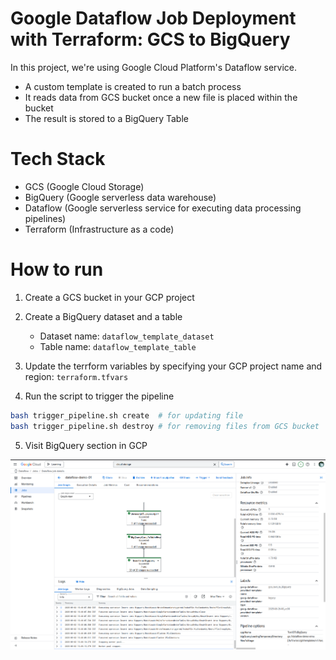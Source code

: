 # Google Dataflow Job Deployment with Terraform: GCS to BigQuery

In this project, we're using Google Cloud Platform's Dataflow service. 

- A custom template is created to run a batch process
- It reads data from GCS bucket once a new file is placed within the bucket
- The result is stored to a BigQuery Table

# Tech Stack

- GCS (Google Cloud Storage)
- BigQuery (Google serverless data warehouse)
- Dataflow (Google serverless service for executing data processing pipelines)
- Terraform (Infrastructure as a code)

# How to run

1. Create a GCS bucket in your GCP project
2. Create a BigQuery dataset and a table
    - Dataset name: `dataflow_template_dataset`
    - Table name: `dataflow_template_table`

3. Update the terrform variables by specifying your GCP project name and region: `terraform.tfvars`
4. Run the script to trigger the pipeline

```bash
bash trigger_pipeline.sh create  # for updating file
bash trigger_pipeline.sh destroy # for removing files from GCS bucket
```

5. Visit BigQuery section in GCP

![Result](/MLOps/Cloud/GCP/gcp_dataflow/gcs_to_bigquery/assets/GCP_Dataflow_intro.png)

